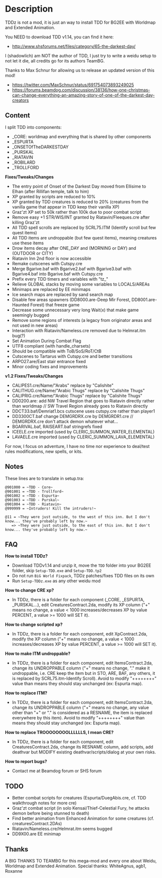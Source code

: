 # Description

TDDz is not a mod, it is just an way to install TDD for BG2EE with Worldmap and Extended Animation.

You NEED to download TDD v1.14, you can find it here:
 - http://www.shsforums.net/files/category/65-the-darkest-day/

I (shadowlich) am NOT the author of TDD, I just try to write a weidu setup to not let it die, all credits go for its authors TeamBG.

Thanks to Max Schnur for allowing us to release an updated version of this mod!
- https://twitter.com/MaxSchnur/status/691754073893249025
- https://forums.beamdog.com/discussion/38136/how-one-christmas-can-change-everything-an-amazing-story-of-one-of-the-darkest-day-creators


## Content

I split TDD into components:

 - _CORE: worldmap and everything that is shared by other components
 - _ESPURTA
 - _ONSETOfTheDARKESTDAY
 - _PURSKAL
 - _RIATAVIN
 - _ROBILARD
 - _TROLLFORD

**Fixes/Tweaks/Changes**

- The entry point of Onset of the Darkest Day moved from Ellisime to Elhan (after Rillifan temple, talk to him)
- XP granted by scripts are reduced to 10%
- XP granted by TDD creatures is reduced to 20% (creatures from the vanilla game that appear in TDD keep their vanilla XP)
- Graz'zt XP set to 50k rather than 100k due to poor combat script
- Remove easy +1 STR/WIS/INT granted by Riatavin/Fleeques.cre after killing Graz'zt
- All TDD spell scrolls are replaced by SCRL75.ITM (Identify scroll but few quest items)
- All TDD items are undroppable (but few quest items), meaning creatures use these items
- Drow items decay after ONE_DAY and (MORNING or DAY) and (OUTDOOR or CITY)
- Riatavin Inn 2nd floor is now accessible
- Remake cutscenes with Cutspy.cre
- Merge Bgarive.baf with Bgarive2.baf with Bgarive3.baf with Bgarive4.baf into Bgarive.baf with Cutspy.cre
- Prefix every TDD timers and variables with "tz_"
- Relieve GLOBAL stacks by moving some variables to LOCALS/AREAs
- Minimaps are replaced by EE minimaps
- Ice search maps are replaced by sand search map
- Disable few areas spawners (DD8000.are-Deep Mir Forest, DD8001.are-Haunted Forest) that freeze game
- Decrease some unnecessary very long Wait(x) that make game seemingly bugged
- Remove some regions of interests (a legacy from originator areas and not used in new areas)
- Interaction with Riatavin/Nameless.cre removed due to Helmrat.itm bug(?)
- Set Animation During Combat Flag
- UTF8 compliant (with handle_charsets)
- Should be compatible with ToB/SoS/RoT/CtB
- Cutscenes to Tartarus with Cutspy.cre and better transitions
- ARPO27.are/East stair entrance fixed
- Minor coding fixes and improvements
	
**v1.2 Fixes/Tweaks/Changes**

- CALIPES1.cre/Name/"Arabs" replace by "Calishite"
- CALITHUG.cre/Name/"Arabic Thugs" replace by "Calishite Thugs"
- CALIPRIG.cre/Name/"Arabic Thugs" replace by "Calishite Thugs"
- DD0200.are: add NW Travel Region that goes to Riatavin directly rather than worldmap // SW Travel Region already goes to Riatavin directly
- DDCT33.baf/Demriat1.bcs cutscene uses cutspy.cre rather than player1
- DD3300CT.baf change DEMGRDRX.cre by DEMGRDR1.cre // DEMGRDRX.cre don't attack demon whatever what...
- BGARIVAL.baf, RAISEART.baf stringrefs fixed
- ICEELE.cre imported (used by CLERIC_SUMMON_WATER_ELEMENTAL)
- LAVAELE.cre imported (used by CLERIC_SUMMON_LAVA_ELEMENTAL)

For now, I focus on adventure, I have no time nor experience to deal/test rules modifications, new spells, or kits.

## Notes

These lines are to translate in setup.tra:

```
@901000 = ~TDD - Core~
@901001 = ~TDD - Trollford~
@901002 = ~TDD - Espurta~ 
@901003 = ~TDD - Purskal~ 
@901004 = ~TDD - Riatavin~ 
@999999 = ~Intruders! Kill the intruders!~
```

```.DDSHEINA.tra
@11 = ~They were just outside, to the west of this inn. But I don't know... they've probably left by now.~
   => ~They were just outside, to the east of this inn. But I don't know... they've probably left by now.~
```

## FAQ

**How to install TDDz?**

- Download TDDv1.14 and unzip it, move the `TDD` folder into your BG2EE folder, skip `Setup-TDD.exe` and `Setup-TDD.tp2`
- Do not run `BiG World Fixpack`, TDDz patches/fixes TDD files on its own
- Run `Setup-TDDz.exe` as any other weidu mod

**How to change CRE xp?**

- In TDDz, there is a folder for each component (_CORE, _ESPURTA, _PURSKAL...), edit CreaturesContract.2da, modify its XP column ("+" means no change, a value < 1000 increases/decreases XP by value PERCENT, a value >= 1000 will SET it).
	
**How to change scripted xp?**

- In TDDz, there is a folder for each component, edit XpContract.2da, modify the XP column ("+" means no change, a value < 1000 increases/decreases XP by value PERCENT, a value >= 1000 will SET it).

**How to make ITM undroppable?**

- In TDDz, there is a folder for each component, edit ItemsContract.2da, change its UNDROPPABLE column ("+" means no change, "." make it undroppable, i.e. CRE keep the item but in STO, ARE, BAF, any others, it is replaced by SCRL75.itm-Identify Scroll). Avoid to modify "++++++++" value than means they should stay unchanged (ex: Espurta map).

**How to replace ITM?**

- In TDDz, there is a folder for each component, edit ItemsContract.2da, change its UNDROPPABLE column ("+" means no change, any value other than "+" or "." is considered as a RESNAME, the item is replaced everywhere by this item). Avoid to modify "++++++++" value than means they should stay unchanged (ex: Espurta map).
	
**How to replace TROOOOOOOOLLLLLLS, I mean CRE?**

- In TDDz, there is a folder for each component, edit CreaturesContract.2da, change its RESNAME column, add scripts, add deathvar but MODIFY existing deathvar/scripts/dialog at your own risks.

**How to report bugs?**

- Contact me at Beamdog forum or SHS forum	    

## TODO

- Better combat scripts for creatures (Espurta/DuegAbis.cre, cf. TDD walkthrough notes for more cre)
- Graz'zt combat script (in solo Kensai/Thief-Celestial Fury, he attacks demon before being stunned to death)
- Find better animation from Enhanced Animation for some creatures (cf. creaturesContract.2DAs)
- Riatavin/Nameless.cre/Helmrat.itm seems bugged
- DD9X00.are EE minimap

## Thanks

A BIG THANKS TO TEAMBG for this mega-mod and every one about Weidu, Worldmap and Extended Animation. Special thanks: WhiteAgnus, agb1, Roxanne
